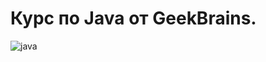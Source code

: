 # Курс по Java от GeekBrains.
![java](https://andreyex.ru/wp-content/uploads/2021/06/CHemu-programmisty-na-Java-dolzhny-nauchitsya-v-2021-godu.png)
